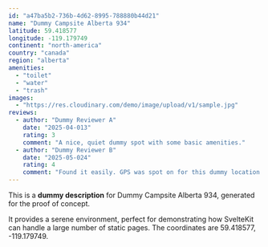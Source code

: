 ```yaml
---
id: "a47ba5b2-736b-4d62-8995-788880b44d21"
name: "Dummy Campsite Alberta 934"
latitude: 59.418577
longitude: -119.179749
continent: "north-america"
country: "canada"
region: "alberta"
amenities:
  - "toilet"
  - "water"
  - "trash"
images:
  - "https://res.cloudinary.com/demo/image/upload/v1/sample.jpg"
reviews:
  - author: "Dummy Reviewer A"
    date: "2025-04-013"
    rating: 3
    comment: "A nice, quiet dummy spot with some basic amenities."
  - author: "Dummy Reviewer B"
    date: "2025-05-024"
    rating: 4
    comment: "Found it easily. GPS was spot on for this dummy location."
---
```


This is a **dummy description** for Dummy Campsite Alberta 934, generated for the proof of concept.

It provides a serene environment, perfect for demonstrating how SvelteKit can handle a large number of static pages. The coordinates are 59.418577, -119.179749.
